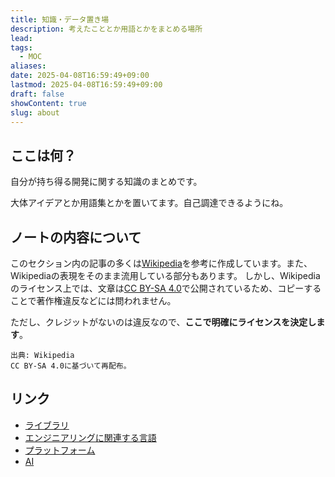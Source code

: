 ```yaml
---
title: 知識・データ置き場
description: 考えたこととか用語とかをまとめる場所
lead: 
tags:
  - MOC
aliases: 
date: 2025-04-08T16:59:49+09:00
lastmod: 2025-04-08T16:59:49+09:00
draft: false
showContent: true
slug: about
---
```

## ここは何？
自分が持ち得る開発に関する知識のまとめです。

大体アイデアとか用語集とかを置いてます。自己調達できるようにね。
## ノートの内容について

このセクション内の記事の多くは[Wikipedia](https://www.wikipedia.org)を参考に作成しています。また、Wikipediaの表現をそのまま流用している部分もあります。
しかし、Wikipediaのライセンス上では、文章は[CC BY-SA 4.0](https://creativecommons.org/licenses/by-sa/4.0/deed.ja)で公開されているため、コピーすることで著作権違反などには問われません。

ただし、クレジットがないのは違反なので、**ここで明確にライセンスを決定します**。

```plaintext
出典: Wikipedia
CC BY-SA 4.0に基づいて再配布。
```

## リンク
- [ライブラリ](libs/ライブラリ.md)
- [エンジニアリングに関連する言語](lang/エンジニアリングに関連する言語.md)
- [プラットフォーム](platform/プラットフォーム.md)
- [AI](AI/AI.md)